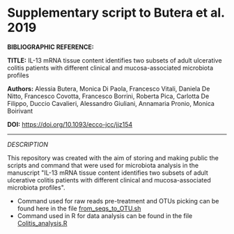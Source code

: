 # Supplementary script to Butera et al. 2019 

**BIBLIOGRAPHIC REFERENCE:**

**TITLE:**  IL-13 mRNA tissue content identifies two subsets of adult ulcerative colitis patients with different clinical and mucosa-associated microbiota profiles

**Authors:**  Alessia Butera, Monica Di Paola, Francesco Vitali, Daniela De Nitto, Francesco Covotta, Francesco Borrini, Roberta Pica, Carlotta De Filippo, Duccio Cavalieri, Alessandro Giuliani, Annamaria Pronio, Monica Boirivant

**DOI:** https://doi.org/10.1093/ecco-jcc/jjz154


*****

*DESCRIPTION*


This repository was created with the aim of storing and making public the scripts and command that were used for microbiota analysis in the manuscript "IL-13 mRNA tissue content identifies two subsets of adult ulcerative colitis patients with different clinical and mucosa-associated microbiota profiles". 

* Command used for raw reads pre-treatment and OTUs picking can be found here in the file [from_seqs_to_OTU.sh](https://github.com/FrancescoVit/Supplementary-to-Butera-et-al.-2019/blob/master/from_seqs_to_OTU.sh)
* Command used in R for data analysis can be found in the file [Colitis_analysis.R](https://github.com/FrancescoVit/Supplementary-to-Butera-et-al.-2019/blob/master/colitis_analysis.R)
